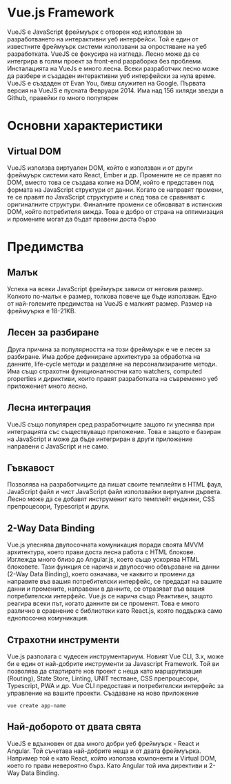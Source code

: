 Vue.js Framework
===


VueJS е JavaScript фреймуърк с отворен код използван за разработването на интерактивни уеб интерфейси. Той е един от известните фреймуърк системи използвани за опростяване на уеб разработката. VueJS се фокусира на изгледа. Лесно може да се интегрира в голям проект за front-end разраборка без проблеми. Инсталацията на VueJs е много лесна. Всеки разработчик лесно може да разбере и създаден интерактивни уеб интерфейски за нула време. VueJS е създаден от Evan You, бивш служител на Google. Първата версия на VueJS e пусната Февруари 2014. Има над 156 хиляди звезди в Github, правейки го много популярен


# Основни характеристики

## Virtual DOM
VueJS използва виртуален DOM, който е използван и от други фреймуърк системи като React, Ember и др. Промените не се правят по DOM, вместо това се създава копие на DOM, който е представен под формата на JavaScript структури от данни. Когато се направят промени, те се правят по JavaScript структурите и след това се сравняват с оригиналните структури. Финалните промени се обновяват в истинския DOM, който потребителя вижда. Това е добро от страна на оптимизация и промените могат да бъдат правени доста бързо


# Предимства
## Малък
Успеха на всеки JavaScript фреймуърк зависи от неговия размер. Колкото по-малък е размер, толкова повече ще бъде използван. Едно от най-големите предимства на VueJS е малкият размер. Размер на фреймуърка е 18-21KB. 

## Лесен за разбиране
Друга причина за популярността на този фреймуърк е че е лесен за разбиране. Има добре дефиниране архитектура за обработка на данните, life-cycle методи и разделяне на персонализираните методи. Има също страхотни функционалностни като watchers, computed properties и дириктиви, които правят разработката на съвременно уеб приложениет много лесно.

## Лесна интеграция
VueJS също популярен сред разработчиците защото ги улеснява при интеграцията със съществуващо приложение. Това е защото е базиран на JavaScript и може да бъде интегриран в други приложение направени с JavaScript и не само.

## Гъвкавост
Позволява на разработчиците да пишат своите темплейти в HTML фаул, JavaScript файл и чист JavaScript файл използвайки виртуални дървета. Лесно може да се добавят инструменит като темплейт енджини, CSS препроцесори, Typescript и други.

## 2-Way Data Binding
Vue.js улеснява двупосочната комуникация поради своята MVVM архитектура, което прави доста лесна работа с HTML блокове. Изглежда много близо до Angular.js, което също ускорява HTML блоковете. Тази функция се нарича и двупосочно обвързване на данни (2-Way Data Binding), което означава, че каквито и промени да направите във вашия потребителски интерфейс, се предадат на вашите данни и промените, направени в данните, се отразяват във вашия потребителски интерфейс. Vue.js се нарича също Реактивен, защото реагира всеки път, когато данните ви се променят. Това е много различно в сравнение с библиотеки като React.js, която поддържа само еднопосочна комуникация.

## Страхотни инструменти
Vue.js разполага с чудесен инструментариум. Новият Vue CLI, 3.x, може би е един от най-добрите инструменти за Javascript Framework. Той ви позволява да стартирате нов проект с неща като маршрутизация (Routing), State Store, Linting, UNIT тестване, CSS препроцесори, Typescript, PWA и др.  Vue CLI предоставя и потребителски интерфейс за управление на вашите проекти.
Създаване на ново приложение
```
vue create app-name
```

## Най-доборото от двата свята
VueJS е вдъхновен от два много добри уеб фреймуърк - React и Angular. Той съчетава най-добрите неща и от двата фреймуърка. Например той е като React, който използва компоненти и Virtual DOM, което го прави невероятно бърз. Като Angular той има директиви и 2-Way Data Binding.
